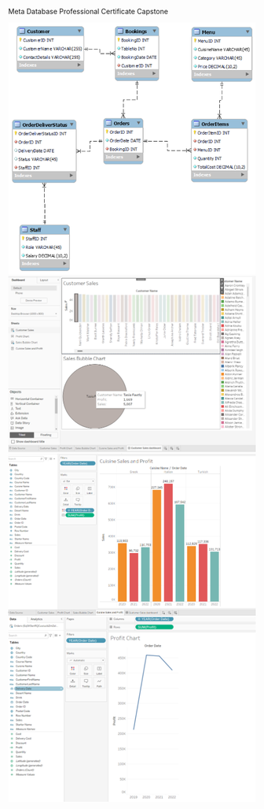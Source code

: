 Meta Database Professional Certificate Capstone

![ER diagram](images/LittleLemonDM.png)
![interactive dashboard](images/interactive-dashbord.png)
![Cuisine sales and profits](images/cuisine-sales-and-profits.png)
![profits chart](images/profit-chart.png)



 
